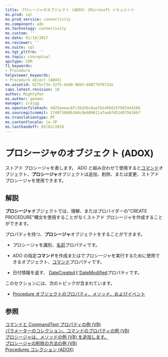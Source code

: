 ```yaml
---
title: プロシージャのオブジェクト (ADOX) |Microsoft ドキュメント
ms.prod: sql
ms.prod_service: connectivity
ms.component: ado
ms.technology: connectivity
ms.custom: ''
ms.date: 01/19/2017
ms.reviewer: ''
ms.suite: sql
ms.tgt_pltfrm: ''
ms.topic: conceptual
apitype: COM
f1_keywords:
- Procedure
helpviewer_keywords:
- Procedure object [ADOX]
ms.assetid: 927bcf3e-32f5-4a80-98d3-600779f0732e
caps.latest.revision: 10
author: MightyPen
ms.author: genemi
manager: craigg
ms.openlocfilehash: dd25aeeac87c3bd3bc8aa7b1405815f987d44266
ms.sourcegitcommit: 1740f3090b168c0e809611a7aa6fd514075616bf
ms.translationtype: MT
ms.contentlocale: ja-JP
ms.lasthandoff: 05/03/2018
---
```

# <a name="procedure-object-adox"></a>プロシージャのオブジェクト (ADOX)
ストアド プロシージャを表します。 ADO と組み合わせて使用すると[コマンド](../../../ado/reference/ado-api/command-object-ado.md)オブジェクト、**プロシージャ**オブジェクトは追加、削除、または変更、ストアド プロシージャを使用できます。  
  
## <a name="remarks"></a>解説  
 **プロシージャ**オブジェクトでは、理解、またはプロバイダーの"CREATE PROCEDURE"構文を使用することがなくストアド プロシージャを作成することができます。  
  
 プロパティを持つ、**プロシージャ**オブジェクトをすることができます。  
  
-   プロシージャを識別、[名前](../../../ado/reference/adox-api/name-property-adox.md)プロパティです。  
  
-   ADO の指定**コマンド**を作成またはでプロシージャを実行するために使用できるオブジェクト、[コマンド](../../../ado/reference/adox-api/command-property-adox.md)プロパティです。  
  
-   日付情報を返す、 [DateCreated](../../../ado/reference/adox-api/datecreated-property-adox.md)と[DateModified](../../../ado/reference/adox-api/datemodified-property-adox.md)プロパティです。  
  
 このセクションには、次のトピックが含まれています。  
  
-   [Procedure オブジェクトのプロパティ、メソッド、およびイベント](../../../ado/reference/adox-api/procedure-object-properties-methods-and-events.md)  
  
## <a name="see-also"></a>参照  
 [コマンドと CommandText プロパティの例 (VB)](../../../ado/reference/adox-api/command-and-commandtext-properties-example-vb.md)   
 [パラメーターのコレクション、コマンドのプロパティの例 (VB)](../../../ado/reference/adox-api/parameters-collection-command-property-example-vb.md)   
 [プロシージャは、メソッドの例 (VB) を追加します。](../../../ado/reference/adox-api/procedures-append-method-example-vb.md)   
 [プロシージャの削除の方法の例 (VB)](../../../ado/reference/adox-api/procedures-delete-method-example-vb.md)   
 [Procedures コレクション (ADOX)](../../../ado/reference/adox-api/procedures-collection-adox.md)
